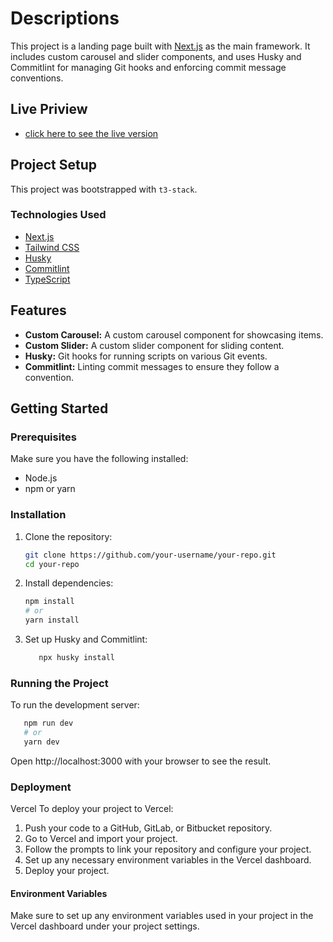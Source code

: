 # Descriptions

This project is a landing page built with [Next.js](https://nextjs.org) as the main framework. It includes custom carousel and slider components, and uses Husky and Commitlint for managing Git hooks and enforcing commit message conventions.

## Live Priview

- [click here to see the live version](https://bc-assessment-363i.vercel.app/)

## Project Setup

This project was bootstrapped with `t3-stack`.

### Technologies Used

- [Next.js](https://nextjs.org)
- [Tailwind CSS](https://tailwindcss.com)
- [Husky](https://typicode.github.io/husky/#/)
- [Commitlint](https://commitlint.js.org/#/)
- [TypeScript](https://www.typescriptlang.org/)

## Features

- **Custom Carousel:** A custom carousel component for showcasing items.
- **Custom Slider:** A custom slider component for sliding content.
- **Husky:** Git hooks for running scripts on various Git events.
- **Commitlint:** Linting commit messages to ensure they follow a convention.

## Getting Started

### Prerequisites

Make sure you have the following installed:

- Node.js
- npm or yarn

### Installation

1. Clone the repository:

   ```sh
   git clone https://github.com/your-username/your-repo.git
   cd your-repo
   ```

2. Install dependencies:

   ```sh
   npm install
   # or
   yarn install
   ```

3. Set up Husky and Commitlint:

   ```sh
      npx husky install
   ```

### Running the Project

To run the development server:

```sh
   npm run dev
   # or
   yarn dev
```

Open http://localhost:3000 with your browser to see the result.

### Deployment

Vercel
To deploy your project to Vercel:

1. Push your code to a GitHub, GitLab, or Bitbucket repository.
2. Go to Vercel and import your project.
3. Follow the prompts to link your repository and configure your project.
4. Set up any necessary environment variables in the Vercel dashboard.
5. Deploy your project.

#### Environment Variables

Make sure to set up any environment variables used in your project in the Vercel dashboard under your project settings.
